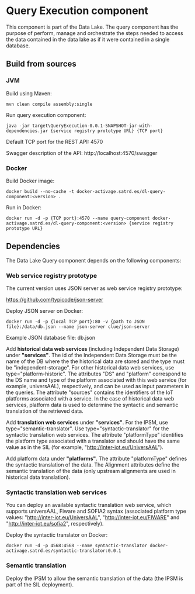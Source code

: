 # Query Execution component
This component is part of the Data Lake. The query component has the purpose of perform, manage and orchestrate the steps needed to access the data contained in the data lake as if it were contained in a single database.


## Build from sources
### JVM
Build using Maven:

```
mvn clean compile assembly:single
```


Run query execution component:

`java -jar target\QueryExecution-0.0.1-SNAPSHOT-jar-with-dependencies.jar {service registry prototype URL} {TCP port}`


Default TCP port for the REST API: 4570

Swagger description of the API:   http://localhost:4570/swagger



### Docker
Build Docker image:

`docker build --no-cache -t docker-activage.satrd.es/dl-query-component:<version> .`


Run in Docker:

`docker run -d -p {TCP port}:4570 --name query-component docker-activage.satrd.es/dl-query-component:<version> {service registry prototype URL}`


## Dependencies
The Data Lake Query component depends on the following components:


### Web service registry prototype

The current version uses JSON server as web service registry prototype:  

https://github.com/typicode/json-server



Deploy JSON server on Docker: 

`docker run -d -p {local TCP port}:80 -v {path to JSON file}:/data/db.json --name json-server clue/json-server`


Example JSON database file: db.json


Add **historical data web services** (including Independent Data Storage) under **"services"**. The id of the Independent Data Storage must be the name of the DB where the the historical data are stored and the type must be "independent-storage". For other historical data web services, use type="platform-historic". The attributes "DS" and "platform" correspond to the DS name and type of the  platform associated with this web service (for example, universAAL), respectively, and can be used as input parameters in the queries. The attribute "sources" contains the identifiers of the IoT platforms associated with a service. In the case of historical data web services, platform data is used to determine the syntactic and semantic translation of the retrieved data.

Add **translation web services** under **"services"**. For the IPSM, use type="semantic-translator". Use type="syntactic-translator" for the syntactic translation web services. The attribute "platformType" identifies the platform type associated with a translator and should have the same value as in the SIL (for example, "http://inter-iot.eu/UniversAAL").

Add platform data under **"platforms"**. The attribute "platformType" defines the syntactic translation of the data. The Alignment attributes define the semantic translation of the data (only upstream alignments are used in historical data translation).


### Syntactic translation web services

You can deploy an available syntactic translation web service, which supports universAAL, Fiware and SOFIA2 syntax (associated platform type values: "http://inter-iot.eu/UniversAAL", "http://inter-iot.eu/FIWARE" and "http://inter-iot.eu/sofia2", respectively).


Deploy the syntactic translator on Docker:

`docker run -d -p 4568:4568 --name syntactic-translator docker-activage.satrd.es/syntactic-translator:0.0.1`


### Semantic translation

Deploy the IPSM to allow the semantic translation of the data (the IPSM is part of the SIL deployment).
